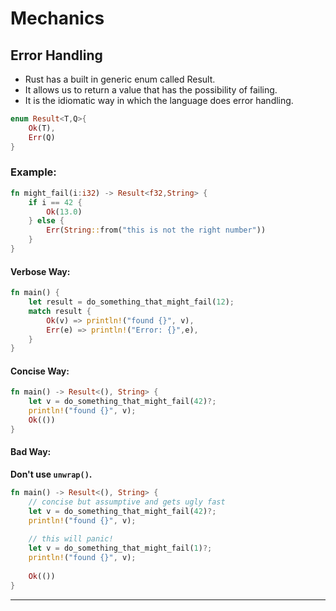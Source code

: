 # Mechanics

## Error Handling

* Rust has a built in generic enum called Result.
* It allows us to return a value that has the possibility of failing.
* It is the idiomatic way in which the language does error handling.

```rust
enum Result<T,Q>{
    Ok(T),
    Err(Q)
}
```

### Example:

```rust
fn might_fail(i:i32) -> Result<f32,String> {
    if i == 42 {
        Ok(13.0)
    } else {
        Err(String::from("this is not the right number"))   
    }
}
```

#### Verbose Way:

```rust
fn main() {
    let result = do_something_that_might_fail(12);
    match result {
        Ok(v) => println!("found {}", v),
        Err(e) => println!("Error: {}",e),
    }
}
```

#### Concise Way:

```rust
fn main() -> Result<(), String> {
    let v = do_something_that_might_fail(42)?;
    println!("found {}", v);
    Ok(())
}
```

#### Bad Way:

**Don't use `unwrap()`.**

```rust
fn main() -> Result<(), String> {
    // concise but assumptive and gets ugly fast
    let v = do_something_that_might_fail(42)?;
    println!("found {}", v);
    
    // this will panic!
    let v = do_something_that_might_fail(1)?;
    println!("found {}", v);
    
    Ok(())
}
```

---